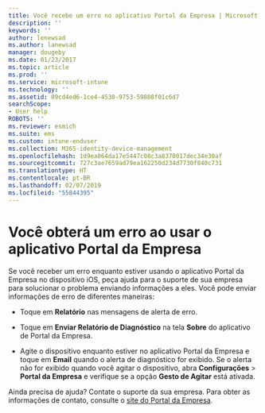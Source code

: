 ```yaml
---
title: Você recebe um erro no aplicativo Portal da Empresa | Microsoft Docs
description: ''
keywords: ''
author: lenewsad
ms.author: lanewsad
manager: dougeby
ms.date: 01/23/2017
ms.topic: article
ms.prod: ''
ms.service: microsoft-intune
ms.technology: ''
ms.assetid: 09cd4ed6-1ce4-4530-9753-59808f01c6d7
searchScope:
- User help
ROBOTS: ''
ms.reviewer: esmich
ms.suite: ems
ms.custom: intune-enduser
ms.collection: M365-identity-device-management
ms.openlocfilehash: 1d9ea064da17e5447c08c3a8370017dec34e30af
ms.sourcegitcommit: 727c3ae7659ad79ea162250d234d7730f840c731
ms.translationtype: HT
ms.contentlocale: pt-BR
ms.lasthandoff: 02/07/2019
ms.locfileid: "55844395"
---
```

# <a name="you-get-an-error-while-using-the-company-portal-app"></a>Você obterá um erro ao usar o aplicativo Portal da Empresa

Se você receber um erro enquanto estiver usando o aplicativo Portal da Empresa no dispositivo iOS, peça ajuda para o suporte de sua empresa para solucionar o problema enviando informações a eles. Você pode enviar informações de erro de diferentes maneiras:

-   Toque em **Relatório** nas mensagens de alerta de erro.

-   Toque em **Enviar Relatório de Diagnóstico** na tela **Sobre** do aplicativo de Portal da Empresa.

-   Agite o dispositivo enquanto estiver no aplicativo Portal da Empresa e toque em **Email** quando o alerta de diagnóstico for exibido. Se o alerta não for exibido quando você agitar o dispositivo, abra **Configurações** > **Portal da Empresa** e verifique se a opção **Gesto de Agitar** está ativada.

Ainda precisa de ajuda? Contate o suporte da sua empresa. Para obter as informações de contato, consulte o [site do Portal da Empresa](https://go.microsoft.com/fwlink/?linkid=2010980).

